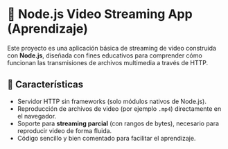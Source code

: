 # 🎥 Node.js Video Streaming App (Aprendizaje)

Este proyecto es una aplicación básica de streaming de video construida con **Node.js**, diseñada con fines educativos para comprender cómo funcionan las transmisiones de archivos multimedia a través de HTTP.

## 🚀 Características

- Servidor HTTP sin frameworks (solo módulos nativos de Node.js).
- Reproducción de archivos de video (por ejemplo `.mp4`) directamente en el navegador.
- Soporte para **streaming parcial** (con rangos de bytes), necesario para reproducir video de forma fluida.
- Código sencillo y bien comentado para facilitar el aprendizaje.
